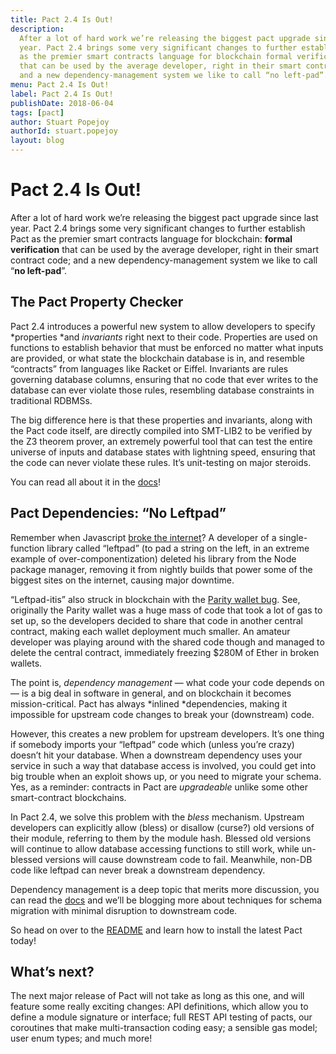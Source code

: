 ```yaml
---
title: Pact 2.4 Is Out!
description:
  After a lot of hard work we’re releasing the biggest pact upgrade since last
  year. Pact 2.4 brings some very significant changes to further establish Pact
  as the premier smart contracts language for blockchain formal verification
  that can be used by the average developer, right in their smart contract code;
  and a new dependency-management system we like to call “no left-pad”.
menu: Pact 2.4 Is Out!
label: Pact 2.4 Is Out!
publishDate: 2018-06-04
tags: [pact]
author: Stuart Popejoy
authorId: stuart.popejoy
layout: blog
---
```


# Pact 2.4 Is Out!

After a lot of hard work we’re releasing the biggest pact upgrade since last
year. Pact 2.4 brings some very significant changes to further establish Pact as
the premier smart contracts language for blockchain: **formal verification**
that can be used by the average developer, right in their smart contract code;
and a new dependency-management system we like to call “**no left-pad**”.

## The Pact Property Checker

Pact 2.4 introduces a powerful new system to allow developers to specify
*properties *and _invariants_ right next to their code. Properties are used on
functions to establish behavior that must be enforced no matter what inputs are
provided, or what state the blockchain database is in, and resemble “contracts”
from languages like Racket or Eiffel. Invariants are rules governing database
columns, ensuring that no code that ever writes to the database can ever violate
those rules, resembling database constraints in traditional RDBMSs.

The big difference here is that these properties and invariants, along with the
Pact code itself, are directly compiled into SMT-LIB2 to be verified by the Z3
theorem prover, an extremely powerful tool that can test the entire universe of
inputs and database states with lightning speed, ensuring that the code can
never violate these rules. It’s unit-testing on major steroids.

You can read all about it in the
[docs](http://pact-language.readthedocs.io/en/latest/pact-properties.html)!

## Pact Dependencies: “No Leftpad”

Remember when Javascript
[broke the internet](https://arstechnica.com/information-technology/2016/03/rage-quit-coder-unpublished-17-lines-of-javascript-and-broke-the-internet/)?
A developer of a single-function library called “leftpad” (to pad a string on
the left, in an extreme example of over-componentization) deleted his library
from the Node package manager, removing it from nightly builds that power some
of the biggest sites on the internet, causing major downtime.

“Leftpad-itis” also struck in blockchain with the
[Parity wallet bug](https://arstechnica.com/information-technology/2017/11/with-deletion-of-one-wallet-280-m-in-ethereum-wallets-gets-frozen/).
See, originally the Parity wallet was a huge mass of code that took a lot of gas
to set up, so the developers decided to share that code in another central
contract, making each wallet deployment much smaller. An amateur developer was
playing around with the shared code though and managed to delete the central
contract, immediately freezing $280M of Ether in broken wallets.

The point is, _dependency management_ — what code your code depends on — is a
big deal in software in general, and on blockchain it becomes mission-critical.
Pact has always *inlined *dependencies, making it impossible for upstream code
changes to break your (downstream) code.

However, this creates a new problem for upstream developers. It’s one thing if
somebody imports your “leftpad” code which (unless you’re crazy) doesn’t hit
your database. When a downstream dependency uses your service in such a way that
database access is involved, you could get into big trouble when an exploit
shows up, or you need to migrate your schema. Yes, as a reminder: contracts in
Pact are _upgradeable_ unlike some other smart-contract blockchains.

In Pact 2.4, we solve this problem with the _bless_ mechanism. Upstream
developers can explicitly allow (bless) or disallow (curse?) old versions of
their module, referring to them by the module hash. Blessed old versions will
continue to allow database accessing functions to still work, while un-blessed
versions will cause downstream code to fail. Meanwhile, non-DB code like leftpad
can never break a downstream dependency.

Dependency management is a deep topic that merits more discussion, you can read
the
[docs](http://pact-language.readthedocs.io/en/latest/pact-reference.html#dependency-management)
and we’ll be blogging more about techniques for schema migration with minimal
disruption to downstream code.

So head on over to the
[README](https://github.com/kadena-io/pact/blob/master/README.md) and learn how
to install the latest Pact today!

## What’s next?

The next major release of Pact will not take as long as this one, and will
feature some really exciting changes: API definitions, which allow you to define
a module signature or interface; full REST API testing of pacts, our coroutines
that make multi-transaction coding easy; a sensible gas model; user enum types;
and much more!
